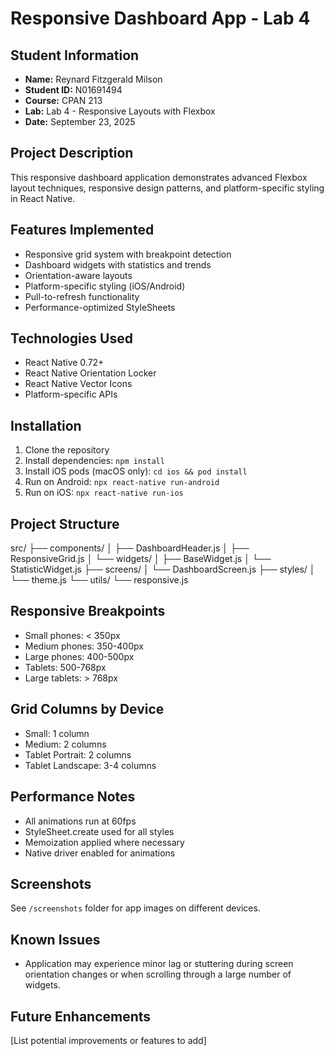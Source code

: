# Responsive Dashboard App - Lab 4

## Student Information

- **Name:** Reynard Fitzgerald Milson
- **Student ID:** N01691494
- **Course:** CPAN 213
- **Lab:** Lab 4 - Responsive Layouts with Flexbox
- **Date:** September 23, 2025

## Project Description

This responsive dashboard application demonstrates advanced Flexbox layout techniques,
responsive design patterns, and platform-specific styling in React Native.

## Features Implemented

- Responsive grid system with breakpoint detection
- Dashboard widgets with statistics and trends
- Orientation-aware layouts
- Platform-specific styling (iOS/Android)
- Pull-to-refresh functionality
- Performance-optimized StyleSheets

## Technologies Used

- React Native 0.72+
- React Native Orientation Locker
- React Native Vector Icons
- Platform-specific APIs

## Installation

1. Clone the repository
2. Install dependencies: `npm install`
3. Install iOS pods (macOS only): `cd ios && pod install`
4. Run on Android: `npx react-native run-android`
5. Run on iOS: `npx react-native run-ios`

## Project Structure

src/
├── components/
│ ├── DashboardHeader.js
│ ├── ResponsiveGrid.js
│ └── widgets/
│ ├── BaseWidget.js
│ └── StatisticWidget.js
├── screens/
│ └── DashboardScreen.js
├── styles/
│ └── theme.js
└── utils/
 └── responsive.js

## Responsive Breakpoints

- Small phones: < 350px
- Medium phones: 350-400px
- Large phones: 400-500px
- Tablets: 500-768px
- Large tablets: > 768px

## Grid Columns by Device

- Small: 1 column
- Medium: 2 columns
- Tablet Portrait: 2 columns
- Tablet Landscape: 3-4 columns

## Performance Notes

- All animations run at 60fps
- StyleSheet.create used for all styles
- Memoization applied where necessary
- Native driver enabled for animations

## Screenshots

See `/screenshots` folder for app images on different devices.

## Known Issues

- Application may experience minor lag or stuttering during screen orientation changes or when scrolling through a large number of widgets.

## Future Enhancements

[List potential improvements or features to add]